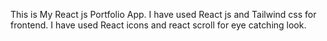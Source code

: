 This is My React js Portfolio App. I have used React js and Tailwind css for frontend.
I have used React icons and react scroll for eye catching look.
